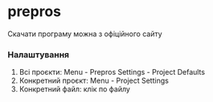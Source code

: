 # prepros
Скачати програму можна з офіційного сайту

### Налаштування
1. Всі проєкти: Menu - Prepros Settings - Project Defaults
2. Конкретний проєкт: Menu - Project Settings
3. Конкретний файл: клік по файлу